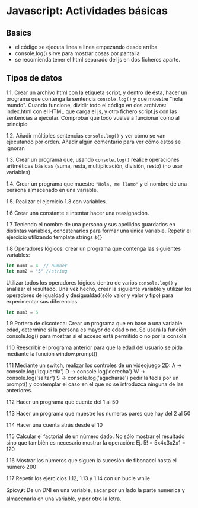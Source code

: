 # Javascript: Actividades básicas

## Basics
- el código se ejecuta linea a linea empezando desde arriba
- console.log() sirve para mostrar cosas por pantalla
- se recomienda tener el html separado del js en dos ficheros aparte.

## Tipos de datos
1.1. Crear un archivo html con la etiqueta script, y dentro de ésta, hacer un programa que contenga la sentencia `console.log()` y que muestre "hola mundo". Cuando funcione, dividir todo el código en dos archivos: index.html con el HTML que carga el js, y otro fichero script.js con las sentencias a ejecutar. Comprobar que todo vuelve a funcionar como al principio

1.2. Añadir múltiples sentencias `console.log()` y ver cómo se van ejecutando por orden. Añadir algún comentario para ver cómo éstos se ignoran

1.3. Crear un programa que, usando `console.log()` realice operaciones aritméticas básicas (suma, resta, multiplicación, división, resto) (no usar variables)

1.4. Crear un programa que muestre `"Hola, me llamo"` y el nombre de una persona almacenado en una variable.

1.5. Realizar el ejercicio 1.3 con variables.

1.6 Crear una constante e intentar hacer una reasignación. 

1.7 Teniendo el nombre de una persona y sus apellidos guardados en distintas variables, concatenarlos para formar una única variable. Repetir el ejercicio utilizando template strings ``${}``

1.8 Operadores lógicos: crear un programa que contenga las siguientes variables:
```js
let num1 = 4  // number
let num2 = "5" //string
```
Utilizar todos los operadores lógicos dentro de varios `console.log()` y analizar el resultado.
Una vez hecho,  crear la siguiente variable y utilizar los operadores de igualdad y desigualdad(sólo valor y valor y tipo) para experimentar sus diferencias


```js
let num3 = 5
```

1.9 Portero de discoteca: Crear un programa que en base a una variable edad, determine si la persona es mayor de edad o no. Se usará la función console.log() para mostrar si el acceso está permitido o no por la consola

1.10 Reescribir el programa anterior  para que la edad del usuario se pida mediante la funcion window.prompt()

1.11 Mediante un switch, realizar los controles de un videojuego 2D:
A -> console.log('izquierda')
D -> console.log('derecha')
W -> console.log('saltar')
S -> console.log('agacharse')
pedir la tecla por un prompt() y contemplar el caso en el que no se introduzca ninguna de las anteriores.



1.12 Hacer un programa que cuente del 1 al 50

1.13 Hacer un programa que muestre los numeros pares que hay del 2 al 50

1.14 Hacer una cuenta atrás desde el 10

1.15 Calcular el factorial de un número dado. No sólo mostrar el resultado sino que también es necesario mostrar la operación: Ej. 5! = 5x4x3x2x1 = 120

1.16 Mostrar los números que siguen la sucesión de fibonacci hasta el número 200

1.17 Repetir los ejercicios 1.12, 1.13 y 1.14 con un bucle while


Spicy🌶️: De un DNI en una variable, sacar por un lado la parte numérica y almacenarla en una variable, y por otro la letra.
  
